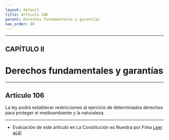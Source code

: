 ```yaml
---
layout: default
title: Artículo 106
parent: Derechos fundamentales y garantías
nav_order: 90
---
```


---

## CAPÍTULO II
# Derechos fundamentales y garantías

---

## Artículo 106

La ley podrá establecer restricciones al ejercicio de determinados derechos para proteger el medioambiente y la naturaleza.

---
- Evaluación de este artículo en La Constitución es Nuestra por Fima
<a target="_blank" href="https://laconstitucionesnuestra.cl/evaluaciones/verevaluaciones/8">Leer acá!</a>